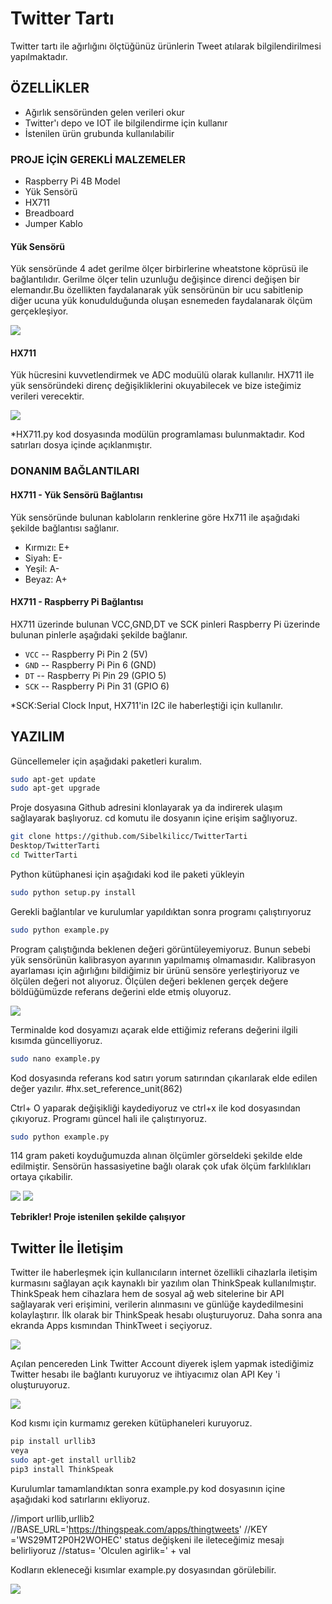 # Twitter Tartı


Twitter tartı ile ağırlığını ölçtüğünüz ürünlerin Tweet atılarak bilgilendirilmesi yapılmaktadır.


 ## ÖZELLİKLER

- Ağırlık sensöründen gelen verileri okur
- Twitter'ı depo ve IOT ile bilgilendirme için kullanır
- İstenilen ürün grubunda kullanılabilir

### PROJE İÇİN GEREKLİ MALZEMELER
- Raspberry Pi 4B Model
- Yük Sensörü
- HX711 
- Breadboard
- Jumper Kablo
#### Yük Sensörü
Yük sensöründe 4 adet gerilme ölçer birbirlerine wheatstone köprüsü ile bağlantılıdır.
Gerilme ölçer telin uzunluğu değişince direnci değişen bir elemandır.Bu özellikten faydalanarak yük sensörünün bir ucu sabitlenip diğer ucuna yük konudulduğunda oluşan esnemeden faydalanarak ölçüm gerçekleşiyor.

<img src="https://github.com/SibelKilicc/TwitterTarti/blob/main/Resim1.png" width="auto">

#### HX711
Yük hücresini kuvvetlendirmek ve ADC moduülü olarak kullanılır.
HX711 ile yük sensöründeki direnç değişikliklerini okuyabilecek ve bize isteğimiz verileri verecektir.

<img src="https://github.com/SibelKilicc/TwitterTarti/blob/main/Resim3.jpg" width="auto">

*HX711.py kod dosyasında modülün programlaması bulunmaktadır. Kod satırları dosya içinde açıklanmıştır.

### DONANIM BAĞLANTILARI
#### HX711 - Yük Sensörü Bağlantısı
Yük sensöründe bulunan kabloların renklerine göre Hx711 ile aşağıdaki şekilde bağlantısı sağlanır.
- Kırmızı: E+
- Siyah: E-
- Yeşil: A-
- Beyaz: A+

#### HX711 - Raspberry Pi Bağlantısı
HX711 üzerinde bulunan VCC,GND,DT ve SCK pinleri Raspberry Pi üzerinde bulunan pinlerle aşağıdaki şekilde bağlanır. 

- `VCC` -- Raspberry Pi Pin 2 (5V)
- `GND` -- Raspberry Pi Pin 6 (GND)
- `DT`  -- Raspberry Pi Pin 29 (GPIO 5)
- `SCK` -- Raspberry Pi Pin 31 (GPIO 6)

*SCK:Serial Clock Input, HX711'in I2C ile haberleştiği için kullanılır.
## YAZILIM

Güncellemeler için aşağıdaki paketleri kuralım.
```sh
sudo apt-get update
sudo apt-get upgrade
```
Proje dosyasına Github adresini klonlayarak ya da indirerek ulaşım sağlayarak başlıyoruz.
cd komutu ile dosyanın içine erişim sağlıyoruz.
```sh
git clone https://github.com/Sibelkilicc/TwitterTarti
Desktop/TwitterTarti
cd TwitterTarti
```
Python kütüphanesi için aşağıdaki kod ile paketi yükleyin
```sh
sudo python setup.py install
```
Gerekli bağlantılar ve kurulumlar yapıldıktan sonra programı çalıştırıyoruz
```sh
sudo python example.py
```
Program çalıştığında beklenen değeri görüntüleyemiyoruz. Bunun sebebi yük sensörünün kalibrasyon ayarının yapılmamış olmamasıdır. 
Kalibrasyon ayarlaması için ağırlığını bildiğimiz bir ürünü sensöre yerleştiriyoruz ve ölçülen değeri not alıyoruz. Ölçülen değeri beklenen gerçek değere böldüğümüzde referans değerini elde etmiş oluyoruz.

<img src="https://github.com/SibelKilicc/TwitterTarti/blob/main/Ekran%20Alıntısı.PNG" width="auto">

Terminalde kod dosyamızı açarak elde ettiğimiz referans değerini ilgili kısımda güncelliyoruz.
```sh
sudo nano example.py
```
Kod dosyasında referans kod satırı yorum satırından çıkarılarak elde edilen değer yazılır.
#hx.set_reference_unit(862)

Ctrl+ O yaparak değişikliği kaydediyoruz ve ctrl+x ile kod dosyasından çıkıyoruz.
Programı güncel hali ile çalıştırıyoruz.
```sh
sudo python example.py
```
114 gram paketi koyduğumuzda alınan ölçümler görseldeki şekilde elde edilmiştir. Sensörün hassasiyetine bağlı olarak çok ufak ölçüm farklılıkları ortaya çıkabilir.

<img src="https://github.com/SibelKilicc/TwitterTarti/blob/main/Resim13.jpg" width="auto">
<img src="https://github.com/SibelKilicc/TwitterTarti/blob/main/Resim12.png" width="auto">

**Tebrikler! Proje istenilen şekilde çalışıyor**

## Twitter İle İletişim
Twitter ile haberleşmek için  kullanıcıların internet özellikli cihazlarla iletişim kurmasını sağlayan açık kaynaklı bir yazılım olan ThinkSpeak kullanılmıştır. ThinkSpeak hem cihazlara hem de sosyal ağ web sitelerine bir API sağlayarak veri erişimini, verilerin alınmasını ve günlüğe kaydedilmesini kolaylaştırır.
İlk olarak bir ThinkSpeak hesabı oluşturuyoruz. Daha sonra ana ekranda Apps kısmından ThinkTweet i seçiyoruz.

<img src="https://github.com/SibelKilicc/TwitterTarti/blob/main/Ekran%20Görüntüsü%20(519).png" width="auto">

Açılan pencereden Link Twitter Account diyerek işlem yapmak istediğimiz Twitter hesabı ile bağlantı kuruyoruz ve ihtiyacımız olan API Key 'i oluşturuyoruz.

<img src="https://github.com/SibelKilicc/TwitterTarti/blob/main/Ekran%20Görüntüsü%20(520).png" width="auto">

Kod kısmı için kurmamız gereken kütüphaneleri kuruyoruz.
```sh
pip install urllib3
veya
sudo apt-get install urllib2
pip3 install ThinkSpeak
```
Kurulumlar tamamlandıktan sonra example.py kod dosyasının içine aşağıdaki kod satırlarını ekliyoruz.

//import urllib,urllib2
//BASE_URL='https://thingspeak.com/apps/thingtweets'
//KEY ='WS29MT2P0H2WOHEC'
status değişkeni ile ileteceğimiz mesajı belirliyoruz
//status= 'Olculen agirlik=' + val

 Kodların ekleneceği kısımlar example.py dosyasından görülebilir.
 
 <img src="https://github.com/SibelKilicc/TwitterTarti/blob/main/Tweet.PNG" width="auto">
 

